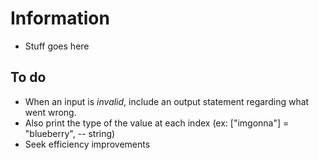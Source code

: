 # Information
- Stuff goes here

## To do
- When an input is _invalid_, include an output statement regarding what went wrong.
- Also print the type of the value at each index (ex: ["imgonna"] = "blueberry", -- string)
- Seek efficiency improvements
